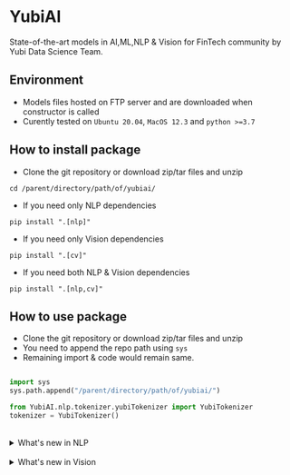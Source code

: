 # YubiAI

State-of-the-art models in AI,ML,NLP & Vision for FinTech community by Yubi Data Science Team.
<br>

## Environment
* Models files hosted on FTP server and are downloaded when constructor is called
* Curently tested on `Ubuntu 20.04`, `MacOS 12.3` and `python >=3.7`

## How to install package
* Clone the git repository or download zip/tar files and unzip
```
cd /parent/directory/path/of/yubiai/
```
* If you need only NLP dependencies
```
pip install ".[nlp]"
```
* If you need only Vision dependencies
```
pip install ".[cv]"
```
* If you need both NLP & Vision dependencies
```
pip install ".[nlp,cv]"
```

## How to use package
* Clone the git repository or download zip/tar files and unzip
* You need to append the repo path using `sys`
* Remaining import & code would remain same.

```python

import sys
sys.path.append("/parent/directory/path/of/yubiai/")

from YubiAI.nlp.tokenizer.yubiTokenizer import YubiTokenizer
tokenizer = YubiTokenizer()

```

<br>
<details>
<summary>What's new in NLP</summary>
<p>

* Oct 2022
    * [YubiTokenizer trained on FinTech multilingual data](./nlp/tokenizer/)
    * [YubiBERT Micro Encoder4](./nlp/yubiEmbeddings/)
* Nov 2022
    * [YubiBERT Small Encoder8](./nlp/yubiEmbeddings/)
    * [HuggingFace Supported YubiTokenizers](./nlp/tokenizer/)
* Dec 2022
    * [Yubi Text Language Detection](./nlp/language_detection/)
    * [TrueCaser Model](./nlp/seq2seq/)
    * [Character-2-Text generation Model](./nlp/seq2seq/)

</p>
</details>
</br>

<details><summary>What's new in Vision</summary><p>

* January 2023
    * [Image Augmentations (Random rotate & croppings)](./vision/utility/)
    * [Document Skew Detection](./vision/skew_detection/)

</p></details>
</br>

</br>
